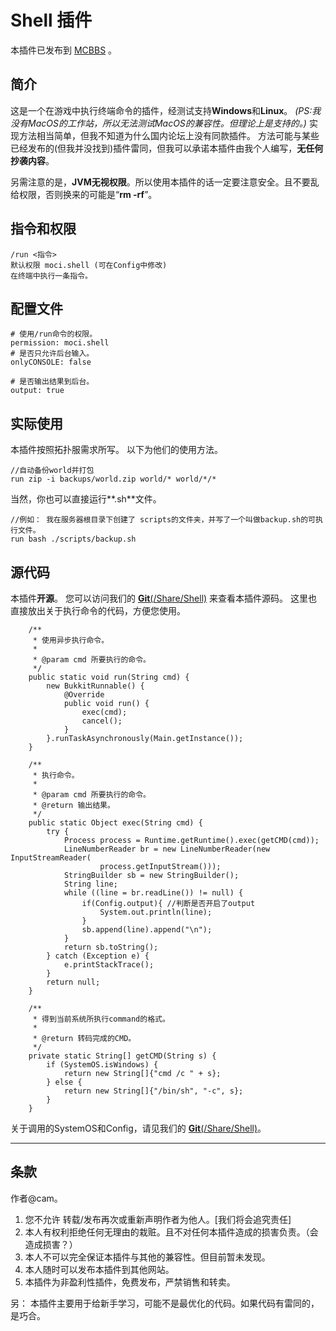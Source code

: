 ﻿# Shell 插件

本插件已发布到 [MCBBS](https://www.mcbbs.net/forum.php?mod=viewthread&tid=799034) 。

## 简介
这是一个在游戏中执行终端命令的插件，经测试支持**Windows**和**Linux**。
*(PS:我没有MacOS的工作站，所以无法测试MacOS的兼容性。但理论上是支持的。)*
实现方法相当简单，但我不知道为什么国内论坛上没有同款插件。
方法可能与某些已经发布的(但我并没找到)插件雷同，但我可以承诺本插件由我个人编写，**无任何抄袭内容**。

另需注意的是，**JVM无视权限**。所以使用本插件的话一定要注意安全。且不要乱给权限，否则换来的可能是“**rm -rf**”。

## 指令和权限
```
/run <指令>  
默认权限 moci.shell (可在Config中修改)
在终端中执行一条指令。
```

## 配置文件
```
# 使用/run命令的权限。
permission: moci.shell
# 是否只允许后台输入。
onlyCONSOLE: false

# 是否输出结果到后台。
output: true

```

## 实际使用
本插件按照拓扑服需求所写。
以下为他们的使用方法。
```
//自动备份world并打包
run zip -i backups/world.zip world/* world/*/*
```
当然，你也可以直接运行**.sh**文件。
```
//例如： 我在服务器根目录下创建了 scripts的文件夹，并写了一个叫做backup.sh的可执行文件。
run bash ./scripts/backup.sh
```


## 源代码
本插件**开源**。
您可以访问我们的 [**Git**(/Share/Shell)](https://git.mocimc.cn/share/Shell) 来查看本插件源码。
这里也直接放出关于执行命令的代码，方便您使用。
```
    /**
     * 使用异步执行命令。
     *
     * @param cmd 所要执行的命令。
     */
    public static void run(String cmd) {
        new BukkitRunnable() {
            @Override
            public void run() {
                exec(cmd);
                cancel();
            }
        }.runTaskAsynchronously(Main.getInstance());
    }

    /**
     * 执行命令。
     *
     * @param cmd 所要执行的命令。
     * @return 输出结果。
     */
    public static Object exec(String cmd) {
        try {
            Process process = Runtime.getRuntime().exec(getCMD(cmd));
            LineNumberReader br = new LineNumberReader(new InputStreamReader(
                    process.getInputStream()));
            StringBuilder sb = new StringBuilder();
            String line;
            while ((line = br.readLine()) != null) {
                if(Config.output){ //判断是否开启了output
                    System.out.println(line);
                }
                sb.append(line).append("\n");
            }
            return sb.toString();
        } catch (Exception e) {
            e.printStackTrace();
        }
        return null;
    }

    /**
     * 得到当前系统所执行command的格式。
     *
     * @return 转码完成的CMD。
     */
    private static String[] getCMD(String s) {
        if (SystemOS.isWindows) {
            return new String[]{"cmd /c " + s};
        } else {
            return new String[]{"/bin/sh", "-c", s};
        }
    }
```

关于调用的SystemOS和Config，请见我们的 [**Git**(/Share/Shell)](https://git.mocimc.cn/share/Shell)。

- - - - -

## 条款
作者@cam。
1. 您不允许 转载/发布再次或重新声明作者为他人。[我们将会追究责任]
2. 本人有权利拒绝任何无理由的栽赃。且不对任何本插件造成的损害负责。（会造成损害？）
3. 本人不可以完全保证本插件与其他的兼容性。但目前暂未发现。
4. 本人随时可以发布本插件到其他网站。
5. 本插件为非盈利性插件，免费发布，严禁销售和转卖。

另： 本插件主要用于给新手学习，可能不是最优化的代码。如果代码有雷同的，是巧合。




